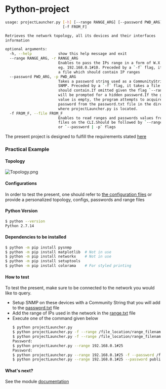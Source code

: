 # Python-project

```bash
usage: projectLauncher.py [-h] [--range RANGE_ARG] [--password PWD_ARG]
                          [-f FROM_F]

Retrieves the network topology, all its devices and their interfaces
information

optional arguments:
  -h, --help            show this help message and exit
  --range RANGE_ARG, -r RANGE_ARG
                        Enables to pass the IPs range in a form of W.X.Y.Z#A,
                        eg. 192.168.0.1#10. Preceded by a `-f` flag, it takes
                        a file which should contain IP ranges
  --password PWD_ARG, -p PWD_ARG
                        Takes a password string used as a CommunityString by
                        SNMP. Preceded by a `-f` flag, it takes a file which
                        should contain.If omitted given the flag `--range` one
                        will be prompted for a hidden password.If the given
                        value is empty, the program attempts to acquire a
                        password from the password.txt file in the directory
                        where projectLauncher.py is located.
  -f FROM_F, --file FROM_F
                        Enables to read ranges and passwords values from given
                        files on the CLI.Should be followed by `--range | -r`
                        or `--password | -p` flags

```

The present project is designed to fulfill the requirements stated [here](https://ciscosales.instructure.com/courses/56/assignments/3313?module_item_id=4765)

### Practical Example

#### Topology

 ![Topology.png](https://raw.github.com/MagdaRyb/Python-project/Initial-Commit/static-content/Topology.png)
 
#### Configurations

In order to test the present, one should refer to [the configuration files](https://github.com/MagdaRyb/Python-project/tree/Initial-Commit/static-content)
 or provide  a personalized topology, configs, passwords and range files

#### Python Version

```bash
$ python --version 
Python 2.7.14
```

#### Dependencies to be installed

```bash
$ python -m pip install pysnmp  
$ python -m pip install matplotlib  # Not in use
$ python -m pip install networkx    # Not in use
$ python -m pip install setuptools  
$ python -m pip install colorama    # For styled printing

```

#### How to test 

To test the present, make sure to be connected to the network you would like to query. 
- Setup SNMP on these devices  with a Community String that you will add to the [password.txt](https://raw.github.com/MagdaRyb/Python-project/Initial-Commit/password.txt) file
- Add the range of IPs used in the network in the [range.txt](https://raw.github.com/MagdaRyb/Python-project/Initial-Commit/range.txt) file 
- Execute one of the command given below  
    ```bash
   $ python projectLauncher.py
   $ python projectLauncher.py -f --range /file_location/range_filename --password /file_location/password_filename
   $ python projectLauncher.py -f --range /file_location/range_filename
   Password:
   $ python projectLauncher.py --range 192.168.0.1#25
   Password:
   $ python projectLauncher.py --range 192.168.0.1#25 -f --password /file_location/password_filename
   $ python projectLauncher.py --range 192.168.0.1#25 --password public
    ```

#### What's next?

See the module [documentation](http://htmlpreview.github.com/?https://github.com/MagdaRyb/Python-project/blob/Initial-Commit/static-content/Docs/ciscoIncubatorProjectGroup11.html)